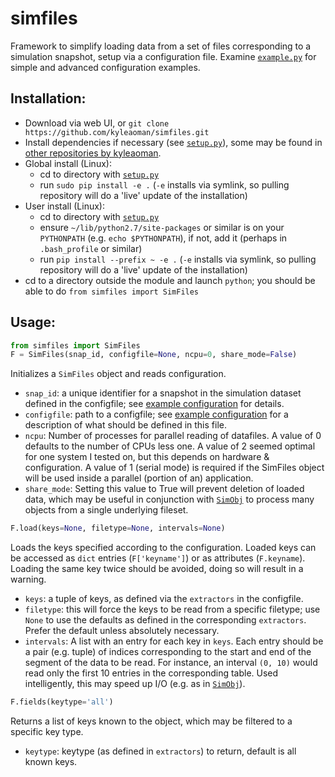 # simfiles
Framework to simplify loading data from a set of files corresponding to a simulation snapshot, setup via a configuration file. Examine [`example.py`](https://github.com/kyleaoman/simfiles/blob/master/simfiles/configs/example.py) for simple and advanced configuration examples.

## Installation:
 - Download via web UI, or `git clone https://github.com/kyleaoman/simfiles.git`
 - Install dependencies if necessary (see [`setup.py`](https://github.com/kyleaoman/simfiles/blob/master/setup.py)), some may be found in [other repositories by kyleaoman](https://github.com/kyleaoman?tab=repositories).
 - Global install (Linux): 
   - cd to directory with [`setup.py`](https://github.com/kyleaoman/simfiles/blob/master/setup.py)
   - run `sudo pip install -e .` (`-e` installs via symlink, so pulling repository will do a 'live' update of the installation)
 - User install (Linux):
   - cd to directory with [`setup.py`](https://github.com/kyleaoman/simfiles/blob/master/setup.py)
   - ensure `~/lib/python2.7/site-packages` or similar is on your `PYTHONPATH` (e.g. `echo $PYTHONPATH`), if not, add it (perhaps in `.bash_profile` or similar)
   - run `pip install --prefix ~ -e .` (`-e` installs via symlink, so pulling repository will do a 'live' update of the installation)
 - cd to a directory outside the module and launch `python`; you should be able to do `from simfiles import SimFiles`

## Usage:

```python
from simfiles import SimFiles
F = SimFiles(snap_id, configfile=None, ncpu=0, share_mode=False)
```

Initializes a `SimFiles` object and reads configuration.
 - `snap_id`: a unique identifier for a snapshot in the simulation dataset defined in the configfile; see [example configuration](https://github.com/kyleaoman/simfiles/blob/master/simfiles/configs/example.py) for details.
 - `configfile`: path to a configfile; see [example configuration](https://github.com/kyleaoman/simfiles/blob/master/simfiles/configs/example.py) for a description of what should be defined in this file.
 - `ncpu`: Number of processes for parallel reading of datafiles. A value of 0 defaults to the number of CPUs less one. A value of 2 seemed optimal for one system I tested on, but this depends on hardware & configuration. A value of 1 (serial mode) is required if the SimFiles object will be used inside a parallel (portion of an) application.
 - `share_mode`: Setting this value to True will prevent deletion of loaded data, which may be useful in conjunction with [`SimObj`](https://github.com/kyleaoman/simobj) to process many objects from a single underlying fileset.
 
```python
F.load(keys=None, filetype=None, intervals=None)
```

Loads the keys specified according to the configuration. Loaded keys can be accessed as `dict` entries (`F['keyname']`) or as attributes (`F.keyname`). Loading the same key twice should be avoided, doing so will result in a warning.
 - `keys`: a tuple of keys, as defined via the `extractors` in the configfile.
 - `filetype`: this will force the keys to be read from a specific filetype; use `None` to use the defaults as defined in the corresponding `extractors`. Prefer the default unless absolutely necessary.
 - `intervals`: A list with an entry for each key in `keys`. Each entry should be a pair (e.g. tuple) of indices corresponding to the start and end of the segment of the data to be read. For instance, an interval `(0, 10)` would read only the first 10 entries in the corresponding table. Used intelligently, this may speed up I/O (e.g. as in [`SimObj`](https://github.com/kyleaoman/simobj)).

```python
F.fields(keytype='all')
```

Returns a list of keys known to the object, which may be filtered to a specific key type.
 - `keytype`: keytype (as defined in `extractors`) to return, default is all known keys.
